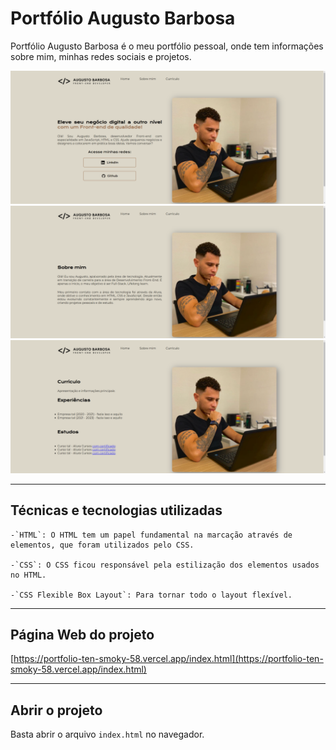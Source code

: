 # Portfólio Augusto Barbosa

Portfólio Augusto Barbosa é o meu portfólio pessoal, onde tem informações sobre mim, minhas redes sociais e projetos.

<img src="./assets/portfolio2.png">
<img src="./assets/portfolio3.png">
<img src="./assets/portfolio1.png">
<hr>

## Técnicas e tecnologias utilizadas

    -`HTML`: O HTML tem um papel fundamental na marcação através de elementos, que foram utilizados pelo CSS.

    -`CSS`: O CSS ficou responsável pela estilização dos elementos usados no HTML.

    -`CSS Flexible Box Layout`: Para tornar todo o layout flexível.
<hr>

## Página Web do projeto

[https://portfolio-ten-smoky-58.vercel.app/index.html](https://portfolio-ten-smoky-58.vercel.app/index.html)
<hr>

## Abrir o projeto

Basta abrir o arquivo `index.html` no navegador.